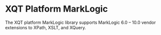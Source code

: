 # XQT Platform MarkLogic
The XQT platform MarkLogic library supports MarkLogic 6.0 &ndash; 10.0 vendor
extensions to XPath, XSLT, and XQuery.
